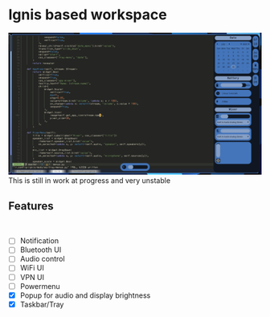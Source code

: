 # Ignis based workspace
<img src="preview/v0.93.png">
This is still in work at progress and very unstable

## Features
<br>

- [ ] Notification <br>
- [ ] Bluetooth UI <br>
- [ ] Audio control <br>
- [ ] WiFi UI <br>
- [ ] VPN UI <br>
- [ ] Powermenu <br>
- [x] Popup for audio and display brightness <br>
- [x] Taskbar/Tray <br>
